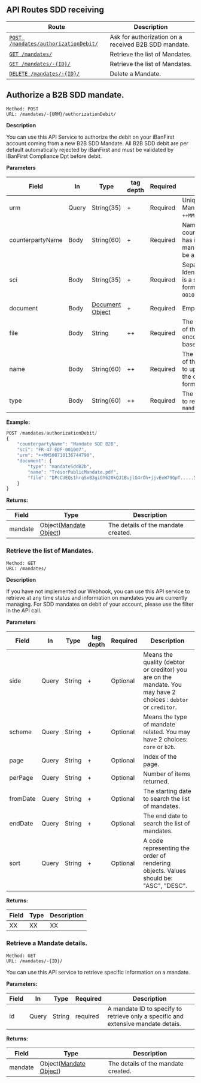 ## API Routes SDD receiving ##

| Route | Description |
|-------|-------------|
| [`POST /mandates/authorizationDebit/`](#postMandates_ReceiptB2B) | Ask for authorization on a received B2B SDD mandate. |
| [`GET /mandates/`](#getMandates_list) | Retrieve the list of Mandates. |
| [`GET /mandates/-{ID}/`](#getMandates_list) | Retrieve the list of Mandates. |
| [`DELETE /mandates/-{ID}/`](#deleteMandates_details) | Delete a Mandate. |

## <a id="postMandates_ReceiptB2B"></a> Authorize a B2B SDD mandate. ##

```
Method: POST 
URL: /mandates/-{URM}/authorizationDebit/
```

**Description**

You can use this API Service to authorize the debit on your iBanFirst account coming from a new B2B SDD Mandate. All B2B SDD debit are per default automatically rejected by iBanFirst and must be validated by iBanFirst Compliance Dpt before debit.

**Parameters**

| Field | In | Type | tag depth | Required | Description |
|-------|------|------|------|----------|-------------|
| urm | Query | String(35) | + | Required | Unique Reference of Mandate (URM). `++MM500710136744790`. |
| counterpartyName | Body | String(60) | + | Required | Name of the counterparty that has issued the mandate. It can only be a corporate. |
| sci | Body | String(35) | + | Required | Sepa Credit Identifier (SCI). This is a structured format: `FR-47-EDF-001007`. |
| document | Body | [Document Object](../objects/objects.md#document_object) | + | Required | Empty file. |
| file | Body | String | ++ | Required | The binary content of the mandate file, encoded with a base64 algorithm. |
| name | Body | String(60) | ++ | Required | The mandate name of the file you want to upload. Including the document format. |
| type | Body | String(60) | ++ | Required | The type of mandate to reference. Here: `mandateSddB2b` |

**Example:**

```js
POST /mandates/authorizationDebit/
{
    "counterpartyName": "Mandate SDD B2B",
    "sci": "FR-47-EDF-001007",
    "urm": "++MM500710136744790",
    "document": {
        "type": "mandateSddB2b",
        "name": "TrésorPublicMandate.pdf",
        "file": "DPcCUEQs1hrqSxB3giGY620kQJ1BujlG4rOh+jjvEeW79GpT.....5Oj8dj1wQiKoqyaNGi4cOH51LYvn37k08+WVpaah4"
    }
}

```

**Returns:**

| Field | Type | Description |
|-------|------|-------------|
| mandate | Object([Mandate Object](../objects/objects.md#mandate_object)) | The details of the mandate created. |

### <a id="getMandates_list"></a> Retrieve the list of Mandates. ###

```
Method: GET 
URL: /mandates/
```

**Description**

If you have not implemented our Webhook, you can use this API service to retrieve at any time status and information on mandates you are currently managing. For SDD mandates on debit of your account, please use the filter in the API call.

**Parameters**

| Field | In | Type | tag depth | Required | Description |
|-------|------|------|------|----------|-------------|
| side | Query | String | + | Optional | Means the quality (debtor or creditor) you are on the mandate. You may have 2 choices : `debtor` or `creditor`.  |
| scheme | Query | String | + | Optional | Means the type of mandate related. You may have 2 choices: `core` or `b2b`. |
| page | Query | String | + | Optional | Index of the page. |
| perPage | Query | String | + | Optional | Number of items returned. |
| fromDate | Query | String | + | Optional | The starting date to search the list of mandates. |
| endDate | Query | String | + | Optional | The end date to search the list of mandates. |
| sort | Query | String | + | Optional | A code representing the order of rendering objects. Values should be: "ASC", "DESC". |

**Returns:**

| Field | Type | Description |
|-------|------|-------------|
| XX | XX | XX |

### <a id="getMandates_details"></a> Retrieve a Mandate details. ###

```
Method: GET 
URL: /mandates/-{ID}/
```

You can use this API service to retrieve specific information on a mandate.

**Parameters:**

| Field | In | Type | Required | Description |
|-------|------|------|----------|-------------|
| id | Query | String | required | A mandate ID to specify to retrieve only a specific and extensive mandate detais. |

**Returns:**

| Field | Type | Description |
|-------|------|-------------|
| mandate | Object([Mandate Object](../objects/objects.md#mandate_object)) | The details of the mandate created. |


